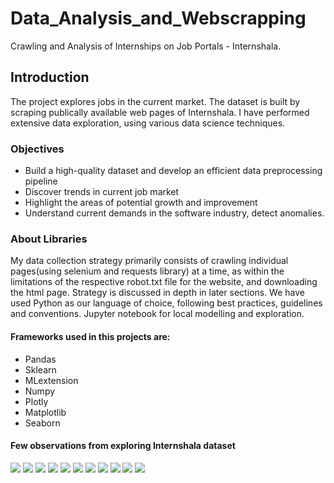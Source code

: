 # Data_Analysis_and_Webscrapping
Crawling and Analysis of Internships on Job Portals - Internshala.


## Introduction
The project explores jobs in the current market. The dataset is built by scraping publically available web pages of Internshala. I have performed extensive data exploration, using various data science techniques. 

### Objectives
+ Build a high-quality dataset and develop an efficient data preprocessing pipeline 
+ Discover trends in current job market 
+ Highlight the areas of potential growth and improvement 
+ Understand current demands in the software industry, detect anomalies.

### About Libraries
My data collection strategy primarily consists of crawling individual pages(using selenium and requests library) at a time, as within the limitations of the respective robot.txt file for the website, and downloading the html page. Strategy is discussed in depth in later sections.
We have used Python as our language of choice, following best practices, guidelines  and conventions. Jupyter notebook for local modelling and exploration.

#### Frameworks used in this projects are:
+ Pandas
+ Sklearn
+ MLextension
+ Numpy
+ Plotly
+ Matplotlib 
+ Seaborn


#### Few observations from exploring Internshala dataset
![](images/0.png)
![](images/1.png)
![](images/2.png)
![](images/3.png)
![](images/4.png)
![](images/5.png)
![](images/6.png)
![](images/7.png)
![](images/8.png)
![](images/9.png)
![](images/10.png)
